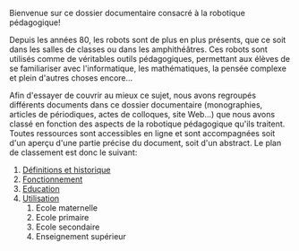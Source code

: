 Bienvenue sur ce dossier documentaire consacré à la robotique pédagogique!


Depuis les années 80, les robots sont de plus en plus présents, que ce soit dans les salles de classes ou dans les amphithéâtres. Ces robots sont utilisés comme de véritables outils pédagogiques, permettant aux élèves de se familiariser avec l'informatique, les mathématiques, la pensée complexe et plein d'autres choses encore... 


Afin d'essayer de couvrir au mieux ce sujet, nous avons regroupés différents documents dans ce dossier documentaire (monographies, articles de périodiques, actes de colloques, site Web...) que nous avons classé en fonction des aspects de la robotique pédagogique qu'ils traitent. Toutes ressources sont accessibles en ligne et sont accompagnées soit d'un aperçu d'une partie précise du document, soit d'un abstract. Le plan de classement est donc le suivant: 

1. [Définitions et historique](definition.md)
2. [Fonctionnement](fonctionnement.md)
3. [Education](education.md)
4. [Utilisation](utilisation.md)
    1. Ecole maternelle
    2. Ecole primaire
    3. Ecole secondaire
    4. Enseignement supérieur
